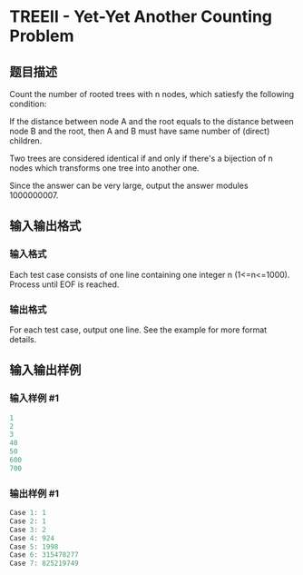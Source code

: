 # TREEII - Yet-Yet Another Counting Problem

## 题目描述

Count the number of rooted trees with n nodes, which satiesfy the following condition:

If the distance between node A and the root equals to the distance between node B and the root, then A and B must have same number of (direct) children.

Two trees are considered identical if and only if there's a bijection of n nodes which transforms one tree into another one.

Since the answer can be very large, output the answer modules 1000000007.

## 输入输出格式

### 输入格式

Each test case consists of one line containing one integer n (1<=n<=1000). Process until EOF is reached.

### 输出格式

For each test case, output one line. See the example for more format details.

## 输入输出样例

### 输入样例 #1

```cpp
1
2
3
40
50
600
700
```


### 输出样例 #1

```cpp
Case 1: 1
Case 2: 1
Case 3: 2
Case 4: 924
Case 5: 1998
Case 6: 315478277
Case 7: 825219749
```


